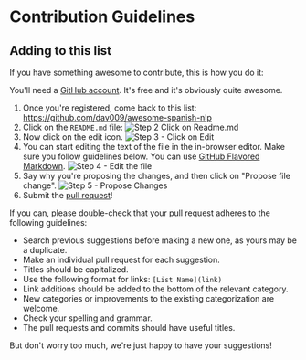 # Contribution Guidelines

## Adding to this list

If you have something awesome to contribute, this is how you do it:

You'll need a [GitHub account](https://github.com/join). It's free and it's obviously quite awesome.

1. Once you're registered, come back to this list: https://github.com/dav009/awesome-spanish-nlp
2. Click on the `README.md` file: ![Step 2 Click on Readme.md](https://cloud.githubusercontent.com/assets/170270/9402920/53a7e3ea-480c-11e5-9d81-aecf64be55eb.png)
3. Now click on the edit icon. ![Step 3 - Click on Edit](https://cloud.githubusercontent.com/assets/170270/9402927/6506af22-480c-11e5-8c18-7ea823530099.png)
4. You can start editing the text of the file in the in-browser editor. Make sure you follow guidelines below. You can use [GitHub Flavored Markdown](https://help.github.com/articles/github-flavored-markdown/). ![Step 4 - Edit the file](https://cloud.githubusercontent.com/assets/170270/9402932/7301c3a0-480c-11e5-81f5-7e343b71674f.png)
5. Say why you're proposing the changes, and then click on "Propose file change". ![Step 5 - Propose Changes](https://cloud.githubusercontent.com/assets/170270/9402937/7dd0652a-480c-11e5-9138-bd14244593d5.png)
6. Submit the [pull request](https://help.github.com/articles/using-pull-requests/)!

If you can, please double-check that your pull request adheres to the following guidelines:

- Search previous suggestions before making a new one, as yours may be a duplicate.
- Make an individual pull request for each suggestion.
- Titles should be capitalized.
- Use the following format for links: `[List Name](link)`
- Link additions should be added to the bottom of the relevant category.
- New categories or improvements to the existing categorization are welcome.
- Check your spelling and grammar.
- The pull requests and commits should have useful titles.

But don't worry too much, we're just happy to have your suggestions!